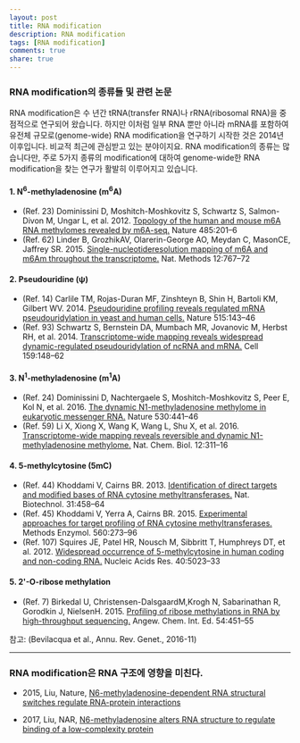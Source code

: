 ```yaml
---
layout: post
title: RNA modification
description: RNA modification
tags: [RNA modification]
comments: true
share: true
---
```


### RNA modification의 종류들 및 관련 논문

RNA modification은 수 년간 tRNA(transfer RNA)나 rRNA(ribosomal RNA)을 중점적으로 연구되어 왔습니다. 하지만 이처럼 일부 RNA 뿐만 아니라 mRNA를 포함하여 유전체 규모로(genome-wide) RNA modification을 연구하기 시작한 것은 2014년 이후입니다. 비교적 최근에 관심받고 있는 분야이지요. RNA modification의 종류는 많습니다만, 주로 5가지 종류의 modification에 대하여 genome-wide한 RNA modification을 찾는 연구가 활발히 이루어지고 있습니다.

#### 1. N<sup>6</sup>-methyladenosine (m<sup>6</sup>A)

* (Ref. 23) Dominissini D, Moshitch-Moshkovitz S, Schwartz S, Salmon-Divon M, Ungar L, et al. 2012. [Topology of the human and mouse m6A RNA methylomes revealed by m6A-seq.](https://www.nature.com/articles/nature11112) Nature 485:201–6
* (Ref. 62) Linder B, GrozhikAV, Olarerin-George AO, Meydan C, MasonCE, Jaffrey SR. 2015. [Single-nucleotideresolution mapping of m6A and m6Am throughout the transcriptome.](http://www.nature.com/nmeth/journal/v12/n8/full/nmeth.3453.html) Nat. Methods 12:767–72

#### 2. Pseudouridine (ψ)

* (Ref. 14) Carlile TM, Rojas-Duran MF, Zinshteyn B, Shin H, Bartoli KM, Gilbert WV. 2014. [Pseudouridine profiling reveals regulated mRNA pseudouridylation in yeast and human cells.](https://www.nature.com/articles/nature13802) Nature 515:143–46
* (Ref. 93) Schwartz S, Bernstein DA, Mumbach MR, Jovanovic M, Herbst RH, et al. 2014. [Transcriptome-wide mapping reveals widespread dynamic-regulated pseudouridylation of ncRNA and mRNA.](http://www.cell.com/cell/abstract/S0092-8674(14)01098-8) Cell 159:148–62

#### 3. N<sup>1</sup>-methyladenosine (m<sup>1</sup>A)

* (Ref. 24) Dominissini D, Nachtergaele S, Moshitch-Moshkovitz S, Peer E, Kol N, et al. 2016. [The dynamic N1-methyladenosine methylome in eukaryotic messenger RNA.](https://www.nature.com/articles/nature16998) Nature 530:441–46
* (Ref. 59) Li X, Xiong X, Wang K, Wang L, Shu X, et al. 2016. [Transcriptome-wide mapping reveals reversible and dynamic N1-methyladenosine methylome.](https://www.nature.com/articles/nchembio.2040) Nat. Chem. Biol. 12:311–16

#### 4. 5-methylcytosine (5mC)

* (Ref. 44) Khoddami V, Cairns BR. 2013. [Identification of direct targets and modified bases of RNA cytosine methyltransferases.](https://www.nature.com/articles/nbt.2566) Nat. Biotechnol. 31:458–64
* (Ref. 45) Khoddami V, Yerra A, Cairns BR. 2015. [Experimental approaches for target profiling of RNA cytosine methyltransferases.](https://www.ncbi.nlm.nih.gov/pubmed/26253975) Methods Enzymol. 560:273–96
* (Ref. 107) Squires JE, Patel HR, Nousch M, Sibbritt T, Humphreys DT, et al. 2012. [Widespread occurrence of 5-methylcytosine in human coding and non-coding RNA.](https://www.ncbi.nlm.nih.gov/pubmed/22344696) Nucleic Acids Res. 40:5023–33

#### 5. 2'-O-ribose methylation

* (Ref. 7) Birkedal U, Christensen-DalsgaardM,Krogh N, Sabarinathan R, Gorodkin J, NielsenH. 2015. [Profiling of ribose methylations in RNA by high-throughput sequencing.](https://www.ncbi.nlm.nih.gov/pubmed/25417815) Angew. Chem. Int. Ed. 54:451–55

참고: (Bevilacqua et al., Annu. Rev. Genet., 2016-11)

---

### RNA modification은 RNA 구조에 영향을 미친다.

* 2015, Liu, Nature, [N6-methyladenosine-dependent RNA structural switches regulate RNA-protein interactions](https://www.nature.com/articles/nature14234)

* 2017, Liu, NAR, [N6-methyladenosine alters RNA structure to regulate binding of a low-complexity protein](https://www.ncbi.nlm.nih.gov/pubmed/28334903)